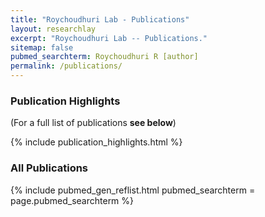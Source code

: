 ```yaml
---
title: "Roychoudhuri Lab - Publications"
layout: researchlay
excerpt: "Roychoudhuri Lab -- Publications."
sitemap: false
pubmed_searchterm: Roychoudhuri R [author]
permalink: /publications/
---
```


### Publication Highlights
(For a full list of publications **see below**)

{% include publication_highlights.html %}

### All Publications

{% include pubmed_gen_reflist.html pubmed_searchterm = page.pubmed_searchterm %}